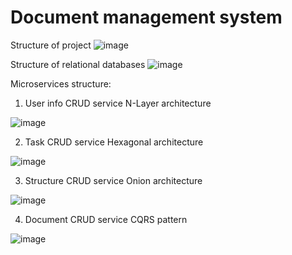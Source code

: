# Document management system

Structure of project
![image](https://user-images.githubusercontent.com/72604580/194397590-90894a7a-8402-4e85-bba6-aa014f70a187.png)

Structure of relational databases
![image](https://user-images.githubusercontent.com/72604580/192766072-5c7f9522-6f1c-48a7-b3c5-357503427cbc.png)

Microservices structure:

1. User info CRUD service
   N-Layer architecture
   
![image](https://user-images.githubusercontent.com/72604580/194308168-6f18c6be-748e-467f-8774-82e22b8db632.png)

2. Task CRUD service
   Hexagonal architecture
   
![image](https://user-images.githubusercontent.com/72604580/194329851-3cb14e46-135e-4e99-bbf3-edea32327796.png)

3. Structure CRUD service
   Onion architecture
   
![image](https://user-images.githubusercontent.com/72604580/194351055-4fd9b4c8-264a-4fc9-b8c8-d4f2e733c97a.png)

4. Document CRUD service
   CQRS pattern
   
![image](https://user-images.githubusercontent.com/72604580/194356313-6676d325-5356-435c-aed0-a14eb4f91159.png)
